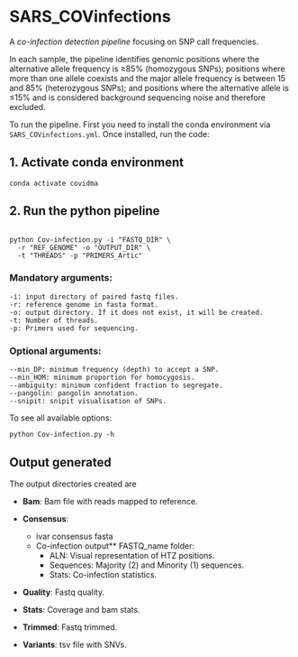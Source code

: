# SARS_COVinfections

A *co-infection detection pipeline* focusing on SNP call frequencies. 

In each sample, the pipeline identifies genomic positions where the alternative allele frequency is ≥85% (homozygous SNPs); positions where more than one allele coexists and the major allele frequency is between 15 and 85% (heterozygous SNPs); and positions where the alternative allele is ≤15% and is considered background sequencing noise and therefore excluded.

To run the pipeline. First you need to install the conda environment via `SARS_COVinfections.yml`. Once installed, run the code:

## 1. Activate conda environment

```{bash, eval=FALSE}
conda activate covidma
```

## 2. Run the python pipeline

```

python Cov-infection.py -i "FASTQ_DIR" \
  -r "REF_GENOME" -o "OUTPUT_DIR" \
  -t "THREADS" -p "PRIMERS_Artic"
```

### Mandatory arguments:

```
-i: input directory of paired fastq files.
-r: reference genome in fasta format.
-o: output directory. If it does not exist, it will be created.
-t: Number of threads.
-p: Primers used for sequencing.
```


### Optional arguments:

```
--min_DP: minimum frequency (depth) to accept a SNP.
--min_HOM: minimum proportion for homocygosis.
--ambiguity: minimum confident fraction to segregate.
--pangolin: pangolin annotation.
--snipit: snipit visualisation of SNPs.
```
To see all available options:

```
python Cov-infection.py -h
```

## Output generated

The output directories created are

* **Bam**: Bam file with reads mapped to reference.

* **Consensus**: 
  * ivar consensus fasta
  * Co-infection output** FASTQ_name folder: 
    * ALN: Visual representation of HTZ positions.
    * Sequences: Majority (2) and Minority (1) sequences.
    * Stats: Co-infection statistics.

* **Quality**: Fastq quality.

* **Stats**: Coverage and bam stats.

* **Trimmed**: Fastq trimmed.

* **Variants**: tsv file with SNVs.
